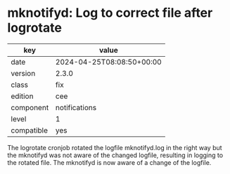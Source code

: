 [//]: # (werk v2)
# mknotifyd: Log to correct file after logrotate

key        | value
---------- | ---
date       | 2024-04-25T08:08:50+00:00
version    | 2.3.0
class      | fix
edition    | cee
component  | notifications
level      | 1
compatible | yes

The logrotate cronjob rotated the logfile mknotifyd.log in the right way but
the mknotifyd was not aware of the changed logfile, resulting in logging to the
rotated file. The mknotifyd is now aware of a change of the logfile.
